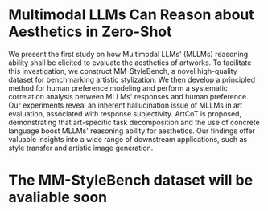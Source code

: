 # Multimodal LLMs Can Reason about Aesthetics in Zero-Shot

We present the first study on how Multimodal LLMs' (MLLMs) reasoning ability shall be elicited to evaluate the aesthetics of artworks. To facilitate this investigation, we construct MM-StyleBench, a novel high-quality dataset for benchmarking artistic stylization. We then develop a principled method for human preference modeling and perform a systematic correlation analysis between MLLMs' responses and human preference. Our experiments reveal an inherent hallucination issue of MLLMs in art evaluation,  associated with response subjectivity. ArtCoT is proposed, demonstrating that art-specific task decomposition and the use of concrete language boost MLLMs' reasoning ability for aesthetics. Our findings offer valuable insights into a wide range of downstream applications, such as style transfer and artistic image generation. 

# The MM-StyleBench dataset will be avaliable soon
